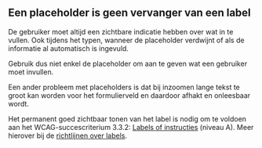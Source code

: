 ## Een placeholder is geen vervanger van een label

De gebruiker moet altijd een zichtbare indicatie hebben over wat in te vullen. Ook tijdens het typen, wanneer de placeholder verdwijnt of als de informatie al automatisch is ingevuld.

Gebruik dus niet enkel de placeholder om aan te geven wat een gebruiker moet invullen.

Een ander probleem met placeholders is dat bij inzoomen lange tekst te groot kan worden voor het formulierveld en daardoor afhakt en onleesbaar wordt.

Het permanent goed zichtbaar tonen van het label is nodig om te voldoen aan het WCAG-succescriterium 3.3.2: [Labels of instructies](https://www.w3.org/WAI/WCAG21/Understanding/labels-or-instructions) (niveau A). Meer hierover bij de [richtlijnen over labels](/richtlijnen/formulieren/alle-richtlijnen/links).

